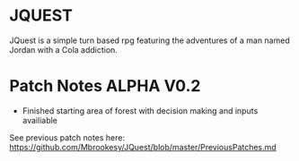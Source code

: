 # JQUEST
JQuest is a simple turn based rpg featuring the adventures of a man named Jordan with a Cola addiction.

# Patch Notes ALPHA V0.2
- Finished starting area of forest with decision making and inputs availiable

See previous patch notes here: https://github.com/Mbrookesy/JQuest/blob/master/PreviousPatches.md
